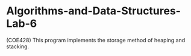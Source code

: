 # Algorithms-and-Data-Structures-Lab-6
(COE428)
This program implements the storage method of heaping and stacking.
